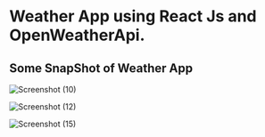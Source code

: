 # Weather App using React Js and OpenWeatherApi.
 ## Some SnapShot of Weather App
 
 ![Screenshot (10)](https://user-images.githubusercontent.com/71403848/221643659-3288faad-f3bb-480a-8189-70c4dd4a1622.png)
 
![Screenshot (12)](https://user-images.githubusercontent.com/71403848/221643815-d30edaf9-bf2e-40c3-abb0-dae9407fa9d5.png)

![Screenshot (15)](https://user-images.githubusercontent.com/71403848/221643868-939fe4d3-dafd-4d45-ba06-4e55f1a0f098.png)
